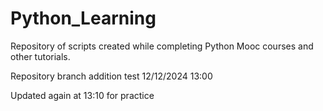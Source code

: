# Python_Learning
Repository of scripts created while completing Python Mooc courses and other tutorials.

Repository branch addition test 12/12/2024 13:00

Updated again at 13:10 for practice
